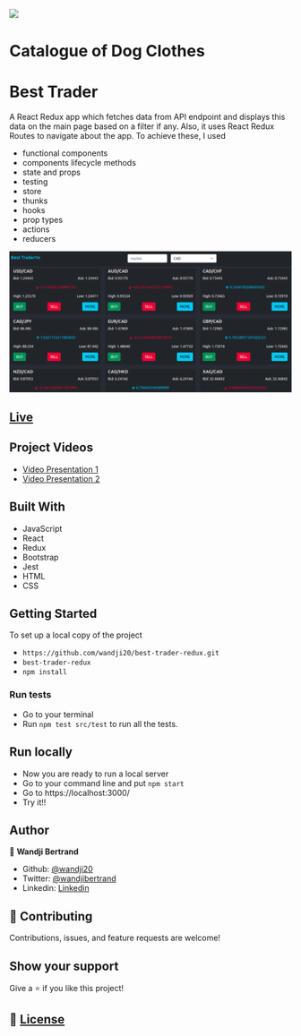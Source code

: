 ![](https://img.shields.io/badge/Microverse-blueviolet)

# Catalogue of Dog Clothes

# Best Trader

A React Redux app which fetches data from API endpoint and displays this data on the main page based on a filter if any.
Also, it uses React Redux Routes to navigate about the app. To achieve these, I used

- functional components
- components lifecycle methods
- state and props
- testing
- store
- thunks
- hooks
- prop types
- actions
- reducers

![](public/screen1.png)

## [Live](https://best-trader-markets.netlify.app/)

## Project Videos

- [Video Presentation 1](https://www.loom.com/share/5a02991208314a31a252df7a32bcaaff)
- [Video Presentation 2](https://www.loom.com/share/ab2454463d1d4da7b95b3aedfdcc84a1)

## Built With

- JavaScript
- React
- Redux
- Bootstrap
- Jest
- HTML
- CSS

## Getting Started

To set up a local copy of the project

- `https://github.com/wandji20/best-trader-redux.git`
- `best-trader-redux`
- `npm install`

### Run tests

- Go to your terminal
- Run `npm test src/test` to run all the tests.

## Run locally

- Now you are ready to run a local server
- Go to your command line and put `npm start`
- Go to https://localhost:3000/
- Try it!!

## Author

👤 **Wandji Bertrand**

- Github: [@wandji20](https://github.com/wandji20)
- Twitter: [@wandjibertrand](https://twitter.com/wandjibertrand)
- Linkedin: [Linkedin](https://www.linkedin.com/in/wandji-bertrand/)

## 🤝 Contributing

Contributions, issues, and feature requests are welcome!

## Show your support

Give a ⭐️ if you like this project!

## 📝 [License](LICENSE)
